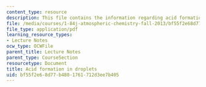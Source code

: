 ```yaml
---
content_type: resource
description: This file contains the information regarding acid formation in droplets.
file: /media/courses/1-84j-atmospheric-chemistry-fall-2013/bf55f2e68d77b4801761712d3ee7b405_MIT1_84JF13_Lec16_acidFrmtn.pdf
file_type: application/pdf
learning_resource_types:
- Lecture Notes
ocw_type: OCWFile
parent_title: Lecture Notes
parent_type: CourseSection
resourcetype: Document
title: Acid formation in droplets
uid: bf55f2e6-8d77-b480-1761-712d3ee7b405
---
```

